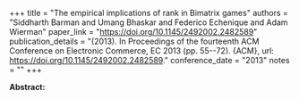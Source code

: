 +++
title = "The empirical implications of rank in Bimatrix games"
authors = "Siddharth Barman and Umang Bhaskar and Federico Echenique and Adam Wierman"
paper_link = "https://doi.org/10.1145/2492002.2482589"
publication_details = "(2013). In Proceedings of the fourteenth ACM Conference on Electronic Commerce,  EC 2013 (pp. 55--72). {ACM}, url: <a href='https://doi.org/10.1145/2492002.2482589' target='_blank'>https://doi.org/10.1145/2492002.2482589</a>."
conference_date = "2013"
notes = ""
+++

<b>Abstract:</b>
